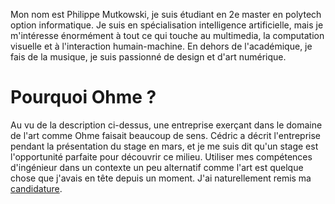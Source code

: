 Mon nom est Philippe Mutkowski, je suis étudiant en 2e master en polytech option informatique. Je suis en spécialisation intelligence artificielle, mais je m'intéresse énormément à tout ce qui touche au multimedia, la computation visuelle et à l'interaction humain-machine. En dehors de l'académique, je fais de la musique, je suis passionné de design et d'art numérique. 

# Pourquoi Ohme ? 
Au vu de la description ci-dessus, une entreprise exerçant dans le domaine de l'art comme Ohme faisait beaucoup de sens. Cédric a décrit l'entreprise pendant la présentation du stage en mars, et je me suis dit qu'un stage est l'opportunité parfaite pour découvrir ce milieu. Utiliser mes compétences d'ingénieur dans un contexte un peu alternatif comme l'art est quelque chose que j'avais en tête depuis un moment. J'ai naturellement remis ma [candidature](À%20propos%20de%20la%20candidature.md). 
